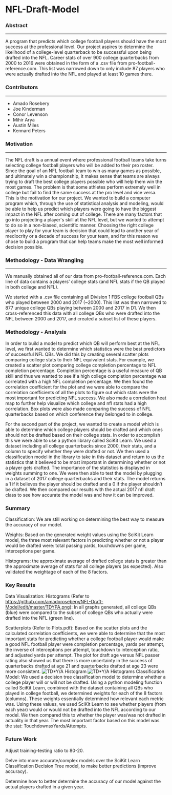 # NFL-Draft-Model

### Abstract
-----------
A program that predicts which college football players should have the most success at the professional level. Our project aspires to determine the likelihood of a college-level quarterback to be successful upon being drafted into the NFL. Career stats of over 900 college quarterbacks from 2000 to 2016 were obtained in the form of a .csv file from pro-football-reference.com. This list was narrowed down to only include 87 players who were actually drafted into the NFL and played at least 10 games there.

### Contributors
-----------
-  Amado Rosebery
-  Joe Kinderman
-  Conor Levenson
-  Mihir Arya
-  Austin Miles
-  Kennard Peters


### Motivation
-----------
The NFL draft is a annual event where professional football teams take turns selecting college football players who will be added to their pro roster. Since the goal of an NFL football team to win as many games as possible, and ultimately win a championship, it makes sense that teams are always trying to draft the best college players possible who will help them win the most games. The problem is that some athletes perform extremely well in college but fail to find the same success at the pro level and vice versa. This is the motivation for our project. We wanted to build a computer program which, through the use of statistical analysis and modeling, would be able to help us predict which players were going to have the biggest impact in the NFL after coming out of college. There are many factors that go into projecting a player's skill at the NFL level, but we wanted to attempt to do so in a non-biased, scientific manner. Choosing the right college player to play for your team is decision that could lead to another year of mediocrity or a decade of success for your team, and for this reason we chose to build a program that can help teams make the most well informed decision possible. 

### Methodology - Data Wrangling
------------
We manually obtained all of our data from pro-football-reference.com. Each line of data contains a players’ college stats (and NFL stats if the QB played in both college and NFL).

We started with a .csv file containing all Division 1 FBS college football QBs who played between 2000 and 2017 (~2000). This list was then narrowed to 877 unique college QBs playing between 2000 and 2017 in D1. We then cross-referenced this data with all college QBs who were drafted into the NFL between 2000 and 2017, and created a subset list of these players.

### Methodology - Analysis
In order to build a model to predict which QB will perform best at the NFL level, we first wanted to determine which statistics were the best predictors of successful NFL QBs. We did this by creating several scatter plots comparing college stats to their NFL equivalent stats. For example, we created a scatter plot comparing college completion percentage to NFL completion percentage. Completion percentage is a useful measure of QB skill and thus we wanted to see if a high college completion percentage was correlated with a high NFL completion percentage. We then found the correlation coefficient for the plot and we were able to compare the correlation coefficients of all the plots to figure out which stats were the most important for predicting NFL success. We also made a correlation heat map to further help visualize which college and nfl stats had a high correlation. Box plots were also made comparing the success of NFL quarterbacks based on which conference they belonged to in college. 

For the second part of the project, we wanted to create a model which is able to determine which college players should be drafted and which ones should not be drafted based on their college stats. In order to accomplish this we were able to use a python library called SciKit Learn. We used a dataset including all college quarterbacks since 2000, their stats, and a column to specify whether they were drafted or not. We then used a classification model in the library to take in this dataset and return to us the statistics that it believed to be most important in determining whether or not a player gets drafted. The importance of the statistics is displayed in weights summing to one. We were then able to test the model by plugging in a dataset of 2017 college quarterbacks and their stats. The model returns a 1 if it believes the player should be drafted and a 0 if the player shouldn’t be drafted. We then compared our results with the actual 2017 nfl draft class to see how accurate the model was and how it can be improved. 

### Summary
Classification: We are still working on determining the best way to measure the accuracy of our model.

Weights: Based on the generated weight values using the SciKit Learn model, the three most relevant factors in predicting whether or not a player would be drafted were: total passing yards, touchdowns per game, interceptions per game.

Histograms: the approximate average of drafted college stats is greater than the approximate average of stats for all college players (as expected). Also validated the weightage of each of the 8 factors.


### Key Results

Data Visualization: 
Histograms (Refer to https://github.com/amadorosebery/NFL-Draft-Model/edit/master/TDYPA.png): In all graphs generated, all college QBs (blue) were compared to the subset of college QBs who actually were drafted into the NFL (green line). 

Scatterplots (Refer to Plots.pdf): Based on the scatter plots and the calculated correlation coefficients, we were able to determine that the most important stats for predicting whether a college football player would make a good NFL football player were completion percentage, yards per attempt, the inverse of interceptions per attempt, touchdown to interception ratio, and adjusted yards per attempt. The plot for draft age versus NFL passer rating also showed us that there is more uncertainty in the success of quarterbacks drafted at age 21 and quarterbacks drafted at age 23 were more consistent. 
![TD*Y/A Histogram](https://imgur.com/FkQXryB)
<img src = "https://imgur.com/FkQXryB" title = "TD*Y/A Histograms" />
Classification Model:
We used a decision tree classification model to determine whether a college player will or will not be drafted. Using a python modeling function called SciKit Learn, combined with the dataset containing all QBs who played in college football, we determined weights for each of the 8 factors (columns). These weights essentially determined how relevant each metric was. Using these values, we used SciKit Learn to see whether players (from each year) would or would not be drafted into the NFL according to our model. We then compared this to whether the player was/was not drafted in actuality in that year. The most important factor based on this model was the stat: TouchdownsxYards/Attempts. 


### Future Work
Adjust training-testing ratio to 80-20.

Delve into more accurate/complex models over the SciKit Learn Classification Decision Tree model, to make better predictions (improve accuracy).

Determine how to better determine the accuracy of our model against the actual players drafted in a given year.

